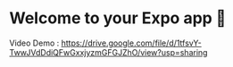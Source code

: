 # Welcome to your Expo app 👋
Video Demo : https://drive.google.com/file/d/1tfsvY-TwwJVdDdiQFwGxxjyzmGFGJZhO/view?usp=sharing
